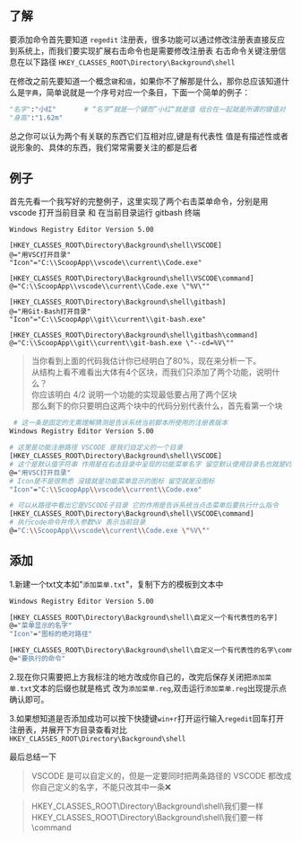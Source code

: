
## 了解
要添加命令首先要知道 `regedit` 注册表，很多功能可以通过修改注册表直接反应到系统上，而我们要实现扩展右击命令也是需要修改注册表
右击命令关键注册信息在以下路径
`HKEY_CLASSES_ROOT\Directory\Background\shell`

在修改之前先要知道一个概念`键`和`值`，如果你不了解那是什么，那你总应该知道什么是`字典`，简单说就是一个序号对应一个条目，下面一个简单的例子：
```python
"名字":"小红"       # “名字”就是一个键而”小红“就是值 组合在一起就是所谓的键值对
"身高":"1.62m"
```
总之你可以认为两个有关联的东西它们互相对应,键是有代表性 值是有描述性或者说形象的、具体的东西，我们常常需要关注的都是后者

## 例子
首先先看一个我写好的完整例子，这里实现了两个右击菜单命令，分别是用 vscode 打开当前目录 和 在当前目录运行 gitbash 终端

```
Windows Registry Editor Version 5.00

[HKEY_CLASSES_ROOT\Directory\Background\shell\VSCODE]
@="用VSC打开目录"
"Icon"="C:\\ScoopApp\\vscode\\current\\Code.exe"

[HKEY_CLASSES_ROOT\Directory\Background\shell\VSCODE\command]
@="C:\\ScoopApp\\vscode\\current\\Code.exe \"%V\""

[HKEY_CLASSES_ROOT\Directory\Background\shell\gitbash]
@="用Git-Bash打开目录"
"Icon"="C:\\ScoopApp\\git\\current\\git-bash.exe"

[HKEY_CLASSES_ROOT\Directory\Background\shell\gitbash\command]
@="C:\\ScoopApp\\git\\current\\git-bash.exe \"--cd=%V\""

```

> 当你看到上面的代码我估计你已经明白了80%，现在来分析一下。  
> 从结构上看不难看出大体有4个区块，而我们只添加了两个功能，说明什么？  
> 你应该明白 4/2 说明一个功能的实现最低要占用了两个区块  
> 那么剩下的你只要明白这两个块中的代码分别代表什么，首先看第一个块

```bash
 # 这一条是固定的无需理解猜测是告诉系统当前脚本所使用的注册表版本
Windows Registry Editor Version 5.00

# 这里是功能注册路径 VSCODE 是我们自定义的一个目录
[HKEY_CLASSES_ROOT\Directory\Background\shell\VSCODE] 
# 这个是默认值字符串 作用是在右击目录中呈现的功能菜单名字 留空默认使用目录名也就是VSCODE
@="用VSC打开目录" 
# Icon是不是很熟悉 没错就是功能菜单显示的图标 留空就是没图标
"Icon"="C:\\ScoopApp\\vscode\\current\\Code.exe"

# 可以从路径中看出它是VSCODE子目录 它的作用是告诉系统当点击菜单后要执行什么指令
[HKEY_CLASSES_ROOT\Directory\Background\shell\VSCODE\command] 
# 执行code命令并传入参数%V 表示当前目录
@="C:\\ScoopApp\\vscode\\current\\Code.exe \"%V\""            
```

## 添加
1.新建一个txt文本如"`添加菜单.txt`"，复制下方的模板到文本中
```bash
Windows Registry Editor Version 5.00

[HKEY_CLASSES_ROOT\Directory\Background\shell\自定义一个有代表性的名字]
@="菜单显示的名字"
"Icon"="图标的绝对路径"

[HKEY_CLASSES_ROOT\Directory\Background\shell\自定义一个有代表性的名字\command]
@="要执行的命令"
```
2.现在你只需要把上方我标注的地方改成你自己的，改完后保存关闭把`添加菜单.txt`文本的后缀也就是格式 改为`添加菜单.reg`,双击运行`添加菜单.reg`出现提示点确认即可。  

3.如果想知道是否添加成功可以按下快捷键`win+r`打开运行输入`regedit`回车打开注册表，并展开下方目录查看对比
`HKEY_CLASSES_ROOT\Directory\Background\shell  `


最后总结一下
> VSCODE 是可以自定义的，但是一定要同时把两条路径的 VSCODE 都改成你自己定义的名字，不能只改其中一条❌  

> HKEY_CLASSES_ROOT\Directory\Background\shell\我们要一样  
> HKEY_CLASSES_ROOT\Directory\Background\shell\我们要一样\command  


